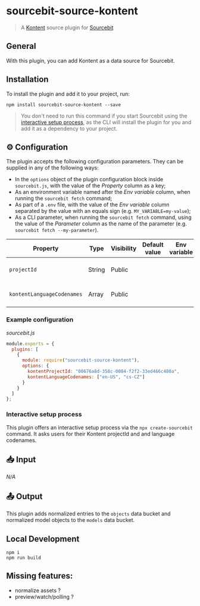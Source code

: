 # sourcebit-source-kontent

> A [Kontent](https://kontent.ai) source plugin for [Sourcebit](https://github.com/stackbithq/sourcebit)

## General

With this plugin, you can add Kontent as a data source for Sourcebit.

## Installation

To install the plugin and add it to your project, run:

```
npm install sourcebit-source-kontent --save
```

> You don't need to run this command if you start Sourcebit using the [interactive setup process](#%EF%B8%8F-interactive-setup-process), as the CLI will install the plugin for you and add it as a dependency to your project.

## ⚙️ Configuration

The plugin accepts the following configuration parameters. They can be supplied in any of the following ways:

- In the `options` object of the plugin configuration block inside `sourcebit.js`, with the value of the _Property_ column as a key;
- As an environment variable named after the _Env variable_ column, when running the `sourcebit fetch` command;
- As part of a `.env` file, with the value of the _Env variable_ column separated by the value with an equals sign (e.g. `MY_VARIABLE=my-value`);
- As a CLI parameter, when running the `sourcebit fetch` command, using the value of the _Parameter_ column as the name of the parameter (e.g. `sourcebit fetch --my-parameter`).

| Property                   | Type   | Visibility | Default value | Env variable | Parameter | Description                                                                                                                                   |
| -------------------------- | ------ | ---------- | ------------- | ------------ | --------- | --------------------------------------------------------------------------------------------------------------------------------------------- |
| `projectId`                | String | Public     |               |              |           | The ID of the Kontent [project](https://docs.kontent.ai/tutorials/develop-apps/get-started/hello-world#a-creating-a-kentico-kontent-project). |  |
| `kontentLanguageCodenames` | Array  | Public     |               |              |           | Array of language codenames                                                                                                                   |  |

### Example configuration

_sourcebit.js_

```js
module.exports = {
  plugins: [
    {
      module: require("sourcebit-source-kontent"),
      options: {
        kontentProjectId: "00676a8d-358c-0084-f2f2-33ed466c480a",
        kontentLanguageCodenames: ["en-US", "cs-CZ"]
      }
    }
  ]
};
```

### Interactive setup process

This plugin offers an interactive setup process via the `npx create-sourcebit` command. It asks users for their Kontent projectId and and language codenames.

## 📥 Input

_N/A_

## 📤 Output

This plugin adds normalized entries to the `objects` data bucket and normalized model objects to the `models` data bucket.

## Local Development

```
npm i
npm run build
```

## Missing features:

- normalize assets ?
- preview/watch/polling ?
